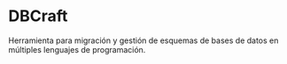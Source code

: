 # DBCraft
Herramienta para migración y gestión de esquemas de bases de datos en múltiples lenguajes de programación.
